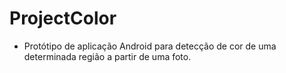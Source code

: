 # ProjectColor
- Protótipo de aplicação Android para detecção de cor de uma determinada região a partir de uma foto.
